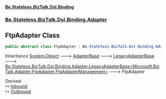 #### [Be.Stateless.BizTalk.Dsl.Binding](README.md 'README')
### [Be.Stateless.BizTalk.Dsl.Binding.Adapter](Be.Stateless.BizTalk.Dsl.Binding.Adapter.md 'Be.Stateless.BizTalk.Dsl.Binding.Adapter')

## FtpAdapter Class

```csharp
public abstract class FtpAdapter : Be.Stateless.BizTalk.Dsl.Binding.Adapter.LegacyAdapterBase<Microsoft.BizTalk.Adapter.FtpAdapter.FtpAdapterManagement>
```

Inheritance [System.Object](https://docs.microsoft.com/en-us/dotnet/api/System.Object 'System.Object') &#129106; [AdapterBase](AdapterBase.md 'Be.Stateless.BizTalk.Dsl.Binding.Adapter.AdapterBase') &#129106; [LegacyAdapterBase](LegacyAdapterBase.md 'Be.Stateless.BizTalk.Dsl.Binding.Adapter.LegacyAdapterBase') &#129106; [Be.Stateless.BizTalk.Dsl.Binding.Adapter.LegacyAdapterBase&lt;](LegacyAdapterBase_TValidator_.md 'Be.Stateless.BizTalk.Dsl.Binding.Adapter.LegacyAdapterBase<TValidator>')[Microsoft.BizTalk.Adapter.FtpAdapter.FtpAdapterManagement](https://docs.microsoft.com/en-us/dotnet/api/Microsoft.BizTalk.Adapter.FtpAdapter.FtpAdapterManagement 'Microsoft.BizTalk.Adapter.FtpAdapter.FtpAdapterManagement')[&gt;](LegacyAdapterBase_TValidator_.md 'Be.Stateless.BizTalk.Dsl.Binding.Adapter.LegacyAdapterBase<TValidator>') &#129106; FtpAdapter

Derived  
&#8627; [Inbound](FtpAdapter.Inbound.md 'Be.Stateless.BizTalk.Dsl.Binding.Adapter.FtpAdapter.Inbound')  
&#8627; [Outbound](FtpAdapter.Outbound.md 'Be.Stateless.BizTalk.Dsl.Binding.Adapter.FtpAdapter.Outbound')